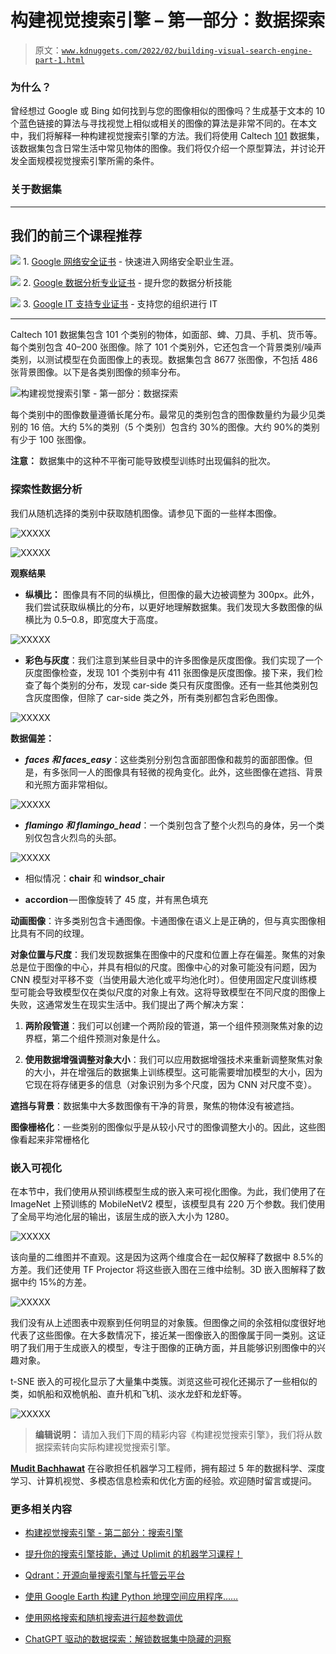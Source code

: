 # 构建视觉搜索引擎 – 第一部分：数据探索

> 原文：[`www.kdnuggets.com/2022/02/building-visual-search-engine-part-1.html`](https://www.kdnuggets.com/2022/02/building-visual-search-engine-part-1.html)

### 为什么？

曾经想过 Google 或 Bing 如何找到与您的图像相似的图像吗？生成基于文本的 10 个蓝色链接的算法与寻找视觉上相似或相关的图像的算法是非常不同的。在本文中，我们将解释一种构建视觉搜索引擎的方法。我们将使用 Caltech [101](http://www.vision.caltech.edu/Image_Datasets/Caltech101/) 数据集，该数据集包含日常生活中常见物体的图像。我们将仅介绍一个原型算法，并讨论开发全面规模视觉搜索引擎所需的条件。

### ****关于数据集****

* * *

## 我们的前三个课程推荐

![](img/0244c01ba9267c002ef39d4907e0b8fb.png) 1\. [Google 网络安全证书](https://www.kdnuggets.com/google-cybersecurity) - 快速进入网络安全职业生涯。

![](img/e225c49c3c91745821c8c0368bf04711.png) 2\. [Google 数据分析专业证书](https://www.kdnuggets.com/google-data-analytics) - 提升您的数据分析技能

![](img/0244c01ba9267c002ef39d4907e0b8fb.png) 3\. [Google IT 支持专业证书](https://www.kdnuggets.com/google-itsupport) - 支持您的组织进行 IT

* * *

Caltech 101 数据集包含 101 个类别的物体，如面部、蜱、刀具、手机、货币等。每个类别包含 40–200 张图像。除了 101 个类别外，它还包含一个背景类别/噪声类别，以测试模型在负面图像上的表现。数据集包含 8677 张图像，不包括 486 张背景图像。以下是各类别图像的频率分布。

![构建视觉搜索引擎 - 第一部分：数据探索](img/c40a016d818f5d778126ff31acb90d75.png)

每个类别中的图像数量遵循长尾分布。最常见的类别包含的图像数量约为最少见类别的 16 倍。大约 5%的类别（5 个类别）包含约 30%的图像。大约 90%的类别有少于 100 张图像。

**注意：** 数据集中的这种不平衡可能导致模型训练时出现偏斜的批次。

### ****探索性数据分析****

我们从随机选择的类别中获取随机图像。请参见下面的一些样本图像。

![XXXXX](img/7750a853db646a7f48ff576d682897a6.png)

![XXXXX](img/b3fbcaf16f496cb4cd24d7f132afe9aa.png)

****观察结果****

+   **纵横比：** 图像具有不同的纵横比，但图像的最大边被调整为 300px。此外，我们尝试获取纵横比的分布，以更好地理解数据集。我们发现大多数图像的纵横比为 0.5–0.8，即宽度大于高度。

![XXXXX](img/52cd93aca1c29e97bf80778ac30cf957.png)

+   **彩色与灰度**：我们注意到某些目录中的许多图像是灰度图像。我们实现了一个灰度图像检查，发现 101 个类别中有 411 张图像是灰度图像。接下来，我们检查了每个类别的分布，发现 car-side 类只有灰度图像。还有一些其他类别包含灰度图像，但除了 car-side 类之外，所有类别都包含彩色图像。

![XXXXX](img/ce923a7690d00a2e72514f216cae9ab0.png)

**数据偏差：**

+   ***faces 和 faces_easy***：这些类别分别包含面部图像和裁剪的面部图像。但是，有多张同一人的图像具有轻微的视角变化。此外，这些图像在遮挡、背景和光照方面非常相似。

![XXXXX](img/d3f2a566d94cd377f13259197589ae6f.png)

+   ***flamingo 和 flamingo_head***：一个类别包含了整个火烈鸟的身体，另一个类别仅包含火烈鸟的头部。

![XXXXX](img/c92c1889215d34d2859f8e3764f120dd.png)

+   相似情况：**chair** 和 **windsor_chair**

+   **accordion** — 图像旋转了 45 度，并有黑色填充

**动画图像**：许多类别包含卡通图像。卡通图像在语义上是正确的，但与真实图像相比具有不同的纹理。

**对象位置与尺度**：我们发现数据集在图像中的尺度和位置上存在偏差。聚焦的对象总是位于图像的中心，并具有相似的尺度。图像中心的对象可能没有问题，因为 CNN 模型对平移不变（当使用最大池化或平均池化时）。但使用固定尺度训练模型可能会导致模型仅在类似尺度的对象上有效。这将导致模型在不同尺度的图像上失败，这通常发生在现实生活中。我们提出了两个解决方案：

1.  **两阶段管道**：我们可以创建一个两阶段的管道，第一个组件预测聚焦对象的边界框，第二个组件预测对象是什么。

1.  **使用数据增强调整对象大小**：我们可以应用数据增强技术来重新调整聚焦对象的大小，并在增强后的数据集上训练模型。这可能需要增加模型的大小，因为它现在将存储更多的信息（对象识别为多个尺度，因为 CNN 对尺度不变）。

**遮挡与背景**：数据集中大多数图像有干净的背景，聚焦的物体没有被遮挡。

**图像栅格化**：一些类别的图像似乎是从较小尺寸的图像调整大小的。因此，这些图像看起来非常栅格化

### ****嵌入可视化****

在本节中，我们使用从预训练模型生成的嵌入来可视化图像。为此，我们使用了在 ImageNet 上预训练的 MobileNetV2 模型，该模型具有 220 万个参数。我们使用了全局平均池化层的输出，该层生成的嵌入大小为 1280。

![XXXXX](img/ddfd3ccad1caefd7835b3399d70f9793.png)

该向量的二维图并不直观。这是因为这两个维度合在一起仅解释了数据中 8.5%的方差。我们还使用 TF Projector 将这些嵌入图在三维中绘制。3D 嵌入图解释了数据中约 15%的方差。

![XXXXX](img/64521ba4c2b75c4bea735ce724db9a21.png)

我们没有从上述图表中观察到任何明显的对象簇。但图像之间的余弦相似度很好地代表了这些图像。在大多数情况下，接近某一图像嵌入的图像属于同一类别。这证明了我们用于生成嵌入的模型，专注于图像的正确方面，并且能够识别图像中的兴趣对象。

t-SNE 嵌入的可视化显示了大量集中类簇。浏览这些可视化还揭示了一些相似的类，如帆船和双桅帆船、直升机和飞机、淡水龙虾和龙虾等。

![XXXXX](img/b89dd0fb00657acb3ee36c18d14dcf9c.png)

> **编辑说明：** 请加入我们下周的精彩内容《构建视觉搜索引擎》，我们将从数据探索转向实际构建视觉搜索引擎。

**[Mudit Bachhawat](https://www.linkedin.com/in/muditbac/?originalSubdomain=in)** 在谷歌担任机器学习工程师，拥有超过 5 年的数据科学、深度学习、计算机视觉、多模态信息检索和优化方面的经验。欢迎随时留言或提问。

### 更多相关内容

+   [构建视觉搜索引擎 - 第二部分：搜索引擎](https://www.kdnuggets.com/2022/02/building-visual-search-engine-part-2.html)

+   [提升你的搜索引擎技能，通过 Uplimit 的机器学习课程！](https://www.kdnuggets.com/2023/10/uplimit-elevate-your-search-engine-skills-search-with-ml-course)

+   [Qdrant：开源向量搜索引擎与托管云平台](https://www.kdnuggets.com/2023/02/qdrant-open-source-vector-search-engine-managed-cloud-platform.html)

+   [使用 Google Earth 构建 Python 地理空间应用程序……](https://www.kdnuggets.com/2022/03/building-geospatial-application-python-google-earth-engine-greppo.html)

+   [使用网格搜索和随机搜索进行超参数调优](https://www.kdnuggets.com/2022/10/hyperparameter-tuning-grid-search-random-search-python.html)

+   [ChatGPT 驱动的数据探索：解锁数据集中隐藏的洞察](https://www.kdnuggets.com/2023/07/chatgptpowered-data-exploration-unlock-hidden-insights-dataset.html)
